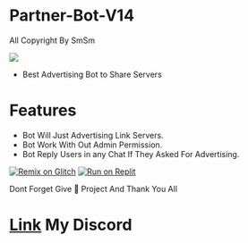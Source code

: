 # Partner-Bot-V14
All Copyright By SmSm

<img src = "https://discord.c99.nl/widget/theme-2/349942964904001546.png"></div>

- Best Advertising Bot to Share Servers



# Features 
- Bot Will Just Advertising Link Servers.
- Bot Work With Out Admin Permission.
- Bot Reply Users in any Chat If They Asked For Advertising.






[![Remix on Glitch](https://cdn.glitch.com/2703baf2-b643-4da7-ab91-7ee2a2d00b5b%2Fremix-button.svg)](https://glitch.com/edit/#!/import/github/https://github.com/DEVSMSM/Partner-Bot-V14/https://github.com/DEVSMSM/Partner-Bot-V14)
[![Run on Replit](https://replit.com/badge/github/DEVSMSM/Partner-Bot-V14)](https://replit.com/new/github/DEVSMSM/Partner-Bot-V14)


Dont Forget Give 🌟 Project And Thank You All











# [Link](https://discord.gg/7MaVp5HCSh) My Discord 
